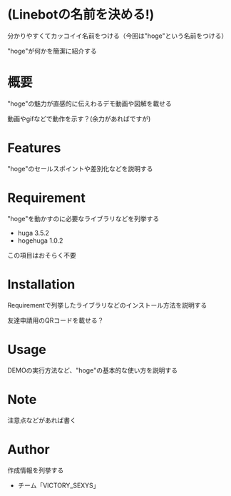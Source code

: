 # (Linebotの名前を決める!)

分かりやすくてカッコイイ名前をつける（今回は"hoge"という名前をつける）

"hoge"が何かを簡潔に紹介する

# 概要

"hoge"の魅力が直感的に伝えわるデモ動画や図解を載せる

動画やgifなどで動作を示す？(余力があればですが)

# Features

"hoge"のセールスポイントや差別化などを説明する

# Requirement

"hoge"を動かすのに必要なライブラリなどを列挙する

* huga 3.5.2
* hogehuga 1.0.2

この項目はおそらく不要

# Installation

Requirementで列挙したライブラリなどのインストール方法を説明する

友達申請用のQRコードを載せる？

# Usage

DEMOの実行方法など、"hoge"の基本的な使い方を説明する

# Note

注意点などがあれば書く

# Author

作成情報を列挙する

* チーム「VICTORY_SEXYS」
